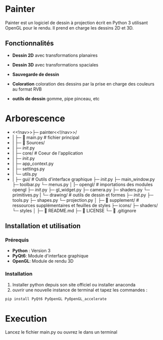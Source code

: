 # Painter
Painter est un logiciel de dessin à projection écrit en Python 3 utilisant OpenGL pour le rendu. Il prend en charge les dessins 2D et 3D.
 
## Fonctionnalités

- **Dessin 2D** avec transformations planaires

- **Dessin 3D** avec transformations spaciales

- **Sauvegarde de dessin** 

- **Coloration** coloration des dessins par la prise en charge des couleurs au format RVB

- **outils de dessin** gomme, pipe pinceau, etc 

# Arborescence

- <<!nav>>├─ painter<<!/nav>>/
 - | ├─ 📄 main.py    # fichier principal
 - | ├─ 📁 Sources/
  - | ├─ _init_.py
  - | ├─ core/     # Coeur de l'application
   - | ├─ _init_.py
   - | ├─ app_context.py
   - | ├─ settings.py
   - | └─ utils.py
  - | ├─ gui/      # Outils d'interface graphique
   ├─ _init_.py
   ├─ main_window.py
   ├─ toolbar.py
   └─ menus.py
  │
  |─ opengl/       # importations des modules opengl
   ├─ _init_.py
   ├─ gl_widget.py
   ├─ camera.py
   ├─ shaders.py
   └─ primitives.py
  |
  └─ drawing/      # outils de dessin et formes 
   ├─ _init_.py
   ├─ tools.py
   ├─ shapes.py
   └─ projection.py
  │
  ├─ 📁 supplement/    # ressources supplémentaires et feuilles de styles 
   ├─ icons/
   ├─ shaders/
   └─ styles
  │
  ├─ 📄 README.md
  ├─ 📄 LICENSE
  └─ 📄 .gitignore


## Installation et utilisation

### Prérequis

- **Python** : Version 3 
- **PyQt6**: Module d'interface graphique
- **OpenGL**: Module de rendu 3D

### Installation

1. Installer python depuis son site officiel ou installer anaconda
2. ouvrir une nouvelle instance de terminal et tapez les commandes :
```bash / powershell
pip install PyQt6 PyOpenGL PyOpenGL_accelerate
```

# Execution 

Lancez le fichier main.py ou ouvrez le dans un terminal
